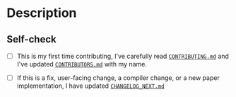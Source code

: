 # Description

<!-- Make your description as clear as possible for reviewers,
feel free to ask questions or bring attention to specific parts
of the code. Before submitting a large diff, ensure that this is
a change that we can accept by opening an issue first and discussing
the proposed change. -->

## Self-check

<!-- /!\ Please delete sections that do not apply -->
- [ ] This is my first time contributing, I've carefully read [`CONTRIBUTING.md`](https://github.com/idris-lang/Idris2/blob/main/CONTRIBUTING.md)
      and I've updated [`CONTRIBUTORS.md`](https://github.com/idris-lang/Idris2/blob/main/CONTRIBUTORS.md) with my name.
- [ ] If this is a fix, user-facing change, a compiler change, or a new paper
      implementation, I have updated [`CHANGELOG_NEXT.md`](https://github.com/idris-lang/Idris2/blob/main/CHANGELOG_NEXT.md)

